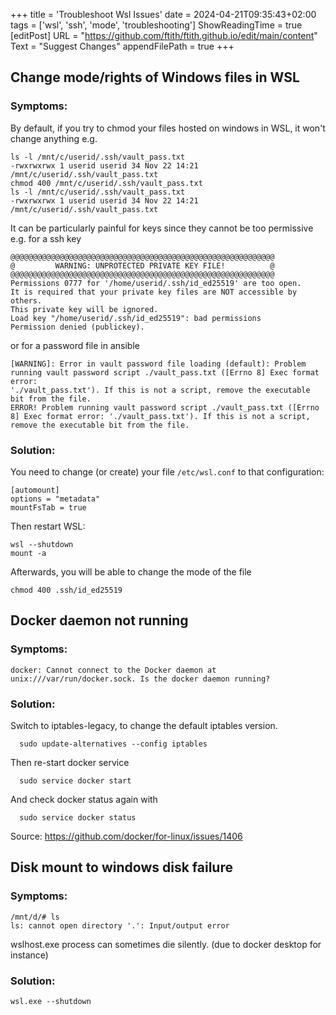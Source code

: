 +++
title = 'Troubleshoot Wsl Issues'
date = 2024-04-21T09:35:43+02:00
tags = ['wsl', 'ssh', 'mode', 'troubleshooting']
ShowReadingTime = true
[editPost]
URL = "https://github.com/ftith/ftith.github.io/edit/main/content"
Text = "Suggest Changes"
appendFilePath = true
+++

## Change mode/rights of Windows files in WSL
### Symptoms:
By default, if you try to chmod your files hosted on windows in WSL, it won't change anything e.g. 
```
ls -l /mnt/c/userid/.ssh/vault_pass.txt
-rwxrwxrwx 1 userid userid 34 Nov 22 14:21 /mnt/c/userid/.ssh/vault_pass.txt
chmod 400 /mnt/c/userid/.ssh/vault_pass.txt
ls -l /mnt/c/userid/.ssh/vault_pass.txt
-rwxrwxrwx 1 userid userid 34 Nov 22 14:21 /mnt/c/userid/.ssh/vault_pass.txt
```
It can be particularly painful for keys since they cannot be too permissive e.g. for a ssh key
```
@@@@@@@@@@@@@@@@@@@@@@@@@@@@@@@@@@@@@@@@@@@@@@@@@@@@@@@@@@@
@         WARNING: UNPROTECTED PRIVATE KEY FILE!          @
@@@@@@@@@@@@@@@@@@@@@@@@@@@@@@@@@@@@@@@@@@@@@@@@@@@@@@@@@@@
Permissions 0777 for '/home/userid/.ssh/id_ed25519' are too open.
It is required that your private key files are NOT accessible by others.
This private key will be ignored.
Load key "/home/userid/.ssh/id_ed25519": bad permissions
Permission denied (publickey).
```
or for a password file in ansible
```
[WARNING]: Error in vault password file loading (default): Problem running vault password script ./vault_pass.txt ([Errno 8] Exec format error:
'./vault_pass.txt'). If this is not a script, remove the executable bit from the file.
ERROR! Problem running vault password script ./vault_pass.txt ([Errno 8] Exec format error: './vault_pass.txt'). If this is not a script, remove the executable bit from the file.
```
### Solution: 

You need to change (or create) your file `/etc/wsl.conf` to that configuration: 
```
[automount]
options = "metadata"
mountFsTab = true
```
Then restart WSL:
```
wsl --shutdown
mount -a
```

Afterwards, you will be able to change the mode of the file
```
chmod 400 .ssh/id_ed25519
```

## Docker daemon not running
### Symptoms:
```
docker: Cannot connect to the Docker daemon at unix:///var/run/docker.sock. Is the docker daemon running?
```

### Solution: 
Switch to iptables-legacy, to change the default iptables version.
```
  sudo update-alternatives --config iptables
```
Then re-start docker service
```
  sudo service docker start
```
And check docker status again with
```
  sudo service docker status
```
Source: https://github.com/docker/for-linux/issues/1406



## Disk mount to windows disk failure
### Symptoms:
```
/mnt/d/# ls
ls: cannot open directory '.': Input/output error
```
wslhost.exe process can sometimes die silently. (due to docker desktop for instance)
### Solution: 
```
wsl.exe --shutdown
```

